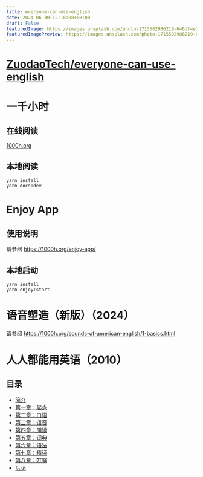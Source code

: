 ```yaml
---
title: everyone-can-use-english
date: 2024-06-30T12:18:08+08:00
draft: False
featuredImage: https://images.unsplash.com/photo-1715582986219-646df4e13cd1?ixid=M3w0NjAwMjJ8MHwxfHJhbmRvbXx8fHx8fHx8fDE3MTk3MjA5NzJ8&ixlib=rb-4.0.3
featuredImagePreview: https://images.unsplash.com/photo-1715582986219-646df4e13cd1?ixid=M3w0NjAwMjJ8MHwxfHJhbmRvbXx8fHx8fHx8fDE3MTk3MjA5NzJ8&ixlib=rb-4.0.3
---
```


# [ZuodaoTech/everyone-can-use-english](https://github.com/ZuodaoTech/everyone-can-use-english)

# 一千小时

## 在线阅读

[1000h.org](https://1000h.org)

## 本地阅读

```
yarn install
yarn docs:dev
```

# Enjoy App

## 使用说明

请参阅 https://1000h.org/enjoy-app/

## 本地启动

```
yarn install
yarn enjoy:start
```

# 语音塑造（新版）（2024）

请参阅 https://1000h.org/sounds-of-american-english/1-basics.html

# 人人都能用英语（2010）

## 目录

- [简介](./book/README.md)
- [第一章：起点](./book/chapter1.md)
- [第二章：口语](./book/chapter2.md)
- [第三章：语音](./book/chapter3.md)
- [第四章：朗读](./book/chapter4.md)
- [第五章：词典](./book/chapter5.md)
- [第六章：语法](./book/chapter6.md)
- [第七章：精读](./book/chapter7.md)
- [第八章：叮嘱](./book/chapter8.md)
- [后记](./book/end.md)
